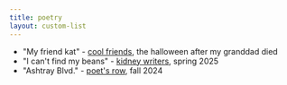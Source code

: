 ```yaml
---
title: poetry
layout: custom-list
---
```


- "My friend kat" - [cool friends](https://google.com), the halloween after my granddad died
- "I can't find my beans" - [kidney writers](https://google.com), spring 2025
- "Ashtray Blvd." - [poet's row](https://google.com), fall 2024
